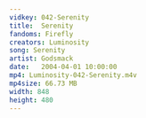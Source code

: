 ```yaml
---
vidkey: 042-Serenity
title:  Serenity
fandoms: Firefly
creators: Luminosity
song: Serenity
artist: Godsmack
date:   2004-04-01 10:00:00
mp4: Luminosity-042-Serenity.m4v
mp4size: 66.73 MB
width: 848
height: 480
---
```



  